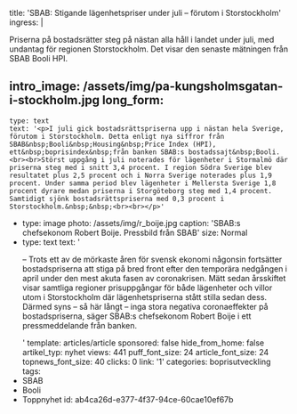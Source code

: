 title: 'SBAB: Stigande lägenhetspriser under juli – förutom i Storstockholm'
ingress: |
  <p>Priserna på bostadsrätter steg på nästan alla håll i landet under juli, med undantag för regionen Storstockholm. Det visar den senaste mätningen från SBAB Booli HPI.
  </p>
  
intro_image: /assets/img/pa-kungsholmsgatan-i-stockholm.jpg
long_form:
  -
    type: text
    text: '<p>I juli gick bostadsrättspriserna upp i nästan hela Sverige, förutom i Storstockholm. Detta enligt nya siffror från SBAB&nbsp;Booli&nbsp;Housing&nbsp;Price Index (HPI), ett&nbsp;boprisindex&nbsp;från banken SBAB:s bostadssajt&nbsp;Booli. <br><br>Störst uppgång i juli noterades för lägenheter i Stormalmö där priserna steg med i snitt 3,4 procent. I region Södra Sverige blev resultatet plus 2,5 procent och i Norra Sverige noterades plus 1,9 procent. Under samma period blev lägenheter i Mellersta Sverige 1,8 procent dyrare medan priserna i Storgöteborg steg med 1,4 procent. Samtidigt sjönk bostadsrättspriserna med 0,3 procent i Storstockholm.&nbsp;&nbsp;<br><br></p>'
  -
    type: image
    photo: /assets/img/r_boije.jpg
    caption: 'SBAB:s chefsekonom Robert Boije. Pressbild från SBAB'
    size: Normal
  -
    type: text
    text: '<p>– Trots ett av de mörkaste åren för svensk ekonomi någonsin fortsätter bostadspriserna att stiga på bred front efter den temporära nedgången i april under den mest akuta fasen av&nbsp;coronakrisen. Mätt sedan årsskiftet visar samtliga regioner prisuppgångar för både lägenheter och villor utom i Storstockholm där lägenhetspriserna stått stilla sedan dess. Därmed syns – så här långt – inga stora negativa&nbsp;coronaeffekter&nbsp;på bostadspriserna, säger SBAB:s chefsekonom Robert Boije i ett pressmeddelande från banken.</p>'
template: articles/article
sponsored: false
hide_from_home: false
artikel_typ: nyhet
views: 441
puff_font_size: 24
article_font_size: 24
topnews_font_size: 40
clicks: 0
link: '1'
categories: boprisutveckling
tags:
  - SBAB
  - Booli
  - Toppnyhet
id: ab4ca26d-e377-4f37-94ce-60cae10ef67b
